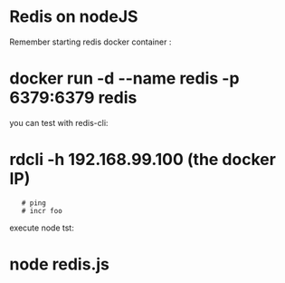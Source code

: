 # Redis on nodeJS
Remember starting redis docker container :
  # docker run -d --name redis -p 6379:6379 redis

you can test with redis-cli: 
   # rdcli -h 192.168.99.100  (the docker IP)
       # ping
       # incr foo

execute node tst:

# node redis.js

